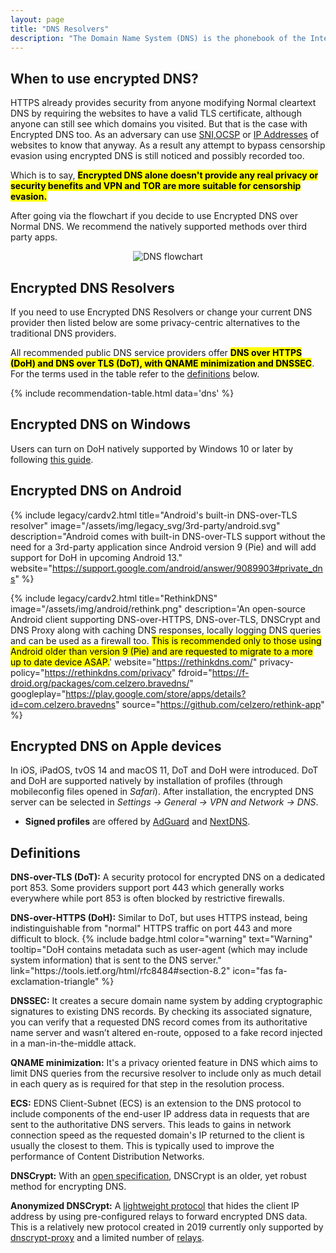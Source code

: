 ```yaml
---
layout: page
title: "DNS Resolvers"
description: "The Domain Name System (DNS) is the phonebook of the Internet. DNS translates domain names to IP addresses so browsers and other services can load Internet resources."
---
```


## When to use encrypted DNS?

<p>
  HTTPS already provides security from anyone modifying Normal cleartext DNS by requiring the websites to have a valid TLS certificate, although anyone can still see which domains you visited. But that is the case with Encrypted DNS too. As an adversary can use <a href="https://madaidans-insecurities.github.io/encrypted-dns.html#sni">SNI</a>,<a href="https://madaidans-insecurities.github.io/encrypted-dns.html#ocsp">OCSP</a> or <a href="https://madaidans-insecurities.github.io/encrypted-dns.html#ip-addresses">IP Addresses</a> of websites to know that anyway. As a result any attempt to bypass censorship evasion using encrypted DNS is still noticed and possibly recorded too.
</p>

<p>
  Which is to say, <strong><mark>Encrypted DNS alone doesn't provide any real privacy or security benefits and VPN and TOR are more suitable for censorship evasion.</mark></strong>
</p>

<p>
  After going via the flowchart if you decide to use Encrypted DNS over Normal DNS. We recommend the natively supported methods over third party apps.
</p>

<center>
  <img src="../../../assets/img/dns/dns.svg" alt="DNS flowchart">
</center>

## Encrypted DNS Resolvers
<p>
  If you need to use Encrypted DNS Resolvers or change your current DNS provider then listed below are some privacy-centric alternatives to the traditional DNS providers. 
</p>

<p>
  All recommended public DNS service providers offer <strong><mark>DNS over HTTPS (DoH) and DNS over TLS (DoT), with QNAME minimization and DNSSEC</mark></strong>. For the terms used in the table refer to the <a href="#definitions">definitions</a> below.
</p>

{% include recommendation-table.html data='dns' %}

## Encrypted DNS on Windows
<p>
  Users can turn on DoH natively supported by Windows 10 or later by following <a href="https://docs.microsoft.com/en-us/windows-server/networking/dns/doh-client-support">this guide</a>.
</p>


## Encrypted DNS on Android

{%
  include legacy/cardv2.html
  title="Android's built-in DNS-over-TLS resolver"
  image="/assets/img/legacy_svg/3rd-party/android.svg"
  description="Android comes with built-in DNS-over-TLS support without the need for a 3rd-party application since Android version 9 (Pie) and will add support for DoH in upcoming Android 13."
  website="https://support.google.com/android/answer/9089903#private_dns"
%}

{%
  include legacy/cardv2.html
  title="RethinkDNS"
  image="/assets/img/android/rethink.png"
  description='An open-source Android client supporting DNS-over-HTTPS, DNS-over-TLS, DNSCrypt and DNS Proxy along with caching DNS responses, locally logging DNS queries and can be used as a firewall too. <mark>This is recommended only to those using Android older than version 9 (Pie) and are requested to migrate to a more up to date device ASAP.</mark>'
  website="https://rethinkdns.com/"
  privacy-policy="https://rethinkdns.com/privacy"
  fdroid="https://f-droid.org/packages/com.celzero.bravedns/"
  googleplay="https://play.google.com/store/apps/details?id=com.celzero.bravedns"
  source="https://github.com/celzero/rethink-app"
%}

## Encrypted DNS on Apple devices

<p>
  In iOS, iPadOS, tvOS 14 and macOS 11, DoT and DoH were introduced. DoT and DoH are supported natively by installation of profiles (through mobileconfig files opened in <em>Safari</em>).
  After installation, the encrypted DNS server can be selected in <em>Settings &rarr; General &rarr; VPN and Network &rarr; DNS</em>.
</p>

<ul>
  <li><strong>Signed profiles</strong> are offered by <a href="https://adguard.com/en/blog/encrypted-dns-ios-14.html">AdGuard</a> and <a href="https://apple.nextdns.io/">NextDNS</a>.</li>
</ul>

## Definitions

<p><strong>DNS-over-TLS (DoT):</strong>
  A security protocol for encrypted DNS on a dedicated port 853. Some providers support port 443 which generally works everywhere while port 853 is often blocked by restrictive firewalls.
</p>

<p><strong>DNS-over-HTTPS (DoH):</strong>
  Similar to DoT, but uses HTTPS instead, being indistinguishable from "normal" HTTPS traffic on port 443 and more difficult to block. {% include badge.html color="warning" text="Warning" tooltip="DoH contains metadata such as user-agent (which may include system information) that is sent to the DNS server." link="https://tools.ietf.org/html/rfc8484#section-8.2" icon="fas fa-exclamation-triangle" %}
</p>

<p><strong>DNSSEC:</strong>
  It creates a secure domain name system by adding cryptographic signatures to existing DNS records. By checking its associated signature, you can verify that a requested DNS record comes from its authoritative name server and wasn’t altered en-route, opposed to a fake record injected in a man-in-the-middle attack.
</p>

<p><strong>QNAME minimization:</strong>
  It's a privacy oriented feature in DNS which aims to limit DNS queries from the recursive resolver to include only as much detail in each query as is required for that step in the resolution process.
</p>

<p><strong>ECS:</strong>
  EDNS Client-Subnet (ECS) is an extension to the DNS protocol to include components of the end-user IP address data in requests that are sent to the authoritative DNS servers. This leads to gains in network connection speed as the requested domain's IP returned to the client is usually the closest to them. This is typically used to improve the performance of Content Distribution Networks.
</p>

<p><strong>DNSCrypt:</strong>
  With an <a href="https://dnscrypt.info/protocol/">open specification</a>, DNSCrypt is an older, yet robust method for encrypting DNS.
</p>

<p><strong>Anonymized DNSCrypt:</strong>
  A <a href="https://github.com/DNSCrypt/dnscrypt-proxy/wiki/Anonymized-DNS">lightweight protocol</a> that hides the client IP address by using pre-configured relays to forward encrypted DNS data. This is a relatively new protocol created in 2019 currently only supported by <a href="#dns-desktop-clients">dnscrypt-proxy</a> and a limited number of <a href="https://github.com/DNSCrypt/dnscrypt-resolvers/blob/master/v3/relays.md">relays</a>.
</p>
